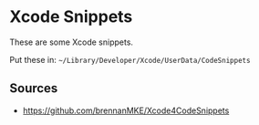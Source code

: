 # Xcode Snippets
These are some Xcode snippets.

Put these in: `~/Library/Developer/Xcode/UserData/CodeSnippets`

## Sources
* https://github.com/brennanMKE/Xcode4CodeSnippets
